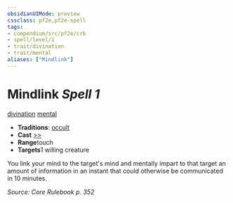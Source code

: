 ```yaml
---
obsidianUIMode: preview
cssclass: pf2e,pf2e-spell
tags:
- compendium/src/pf2e/crb
- spell/level/1
- trait/divination
- trait/mental
aliases: ["Mindlink"]
---
```

# Mindlink *Spell 1*   
[divination](../../Rules/traits/divination.md)  [mental](../../Rules/traits/mental.md)  

- **Traditions**: [occult](../../Rules/traits/occult.md)
- **Cast** [>>](../../Rules/core-rulebook/chapter-9-playing-the-game.md#Actions "Two-Action") 
- **Range**touch
- **Targets**1 willing creature

You link your mind to the target's mind and mentally impart to that target an amount of information in an instant that could otherwise be communicated in 10 minutes.

*Source: Core Rulebook p. 352*
